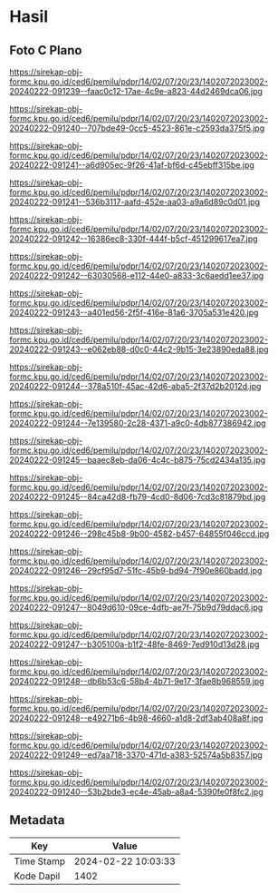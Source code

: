 # Hasil

## Foto C Plano

https://sirekap-obj-formc.kpu.go.id/ced6/pemilu/pdpr/14/02/07/20/23/1402072023002-20240222-091239--faac0c12-17ae-4c9e-a823-44d2469dca06.jpg

https://sirekap-obj-formc.kpu.go.id/ced6/pemilu/pdpr/14/02/07/20/23/1402072023002-20240222-091240--707bde49-0cc5-4523-861e-c2593da375f5.jpg

https://sirekap-obj-formc.kpu.go.id/ced6/pemilu/pdpr/14/02/07/20/23/1402072023002-20240222-091241--a6d905ec-9f26-41af-bf6d-c45ebff315be.jpg

https://sirekap-obj-formc.kpu.go.id/ced6/pemilu/pdpr/14/02/07/20/23/1402072023002-20240222-091241--536b3117-aafd-452e-aa03-a9a6d89c0d01.jpg

https://sirekap-obj-formc.kpu.go.id/ced6/pemilu/pdpr/14/02/07/20/23/1402072023002-20240222-091242--16386ec8-330f-444f-b5cf-451299617ea7.jpg

https://sirekap-obj-formc.kpu.go.id/ced6/pemilu/pdpr/14/02/07/20/23/1402072023002-20240222-091242--63030568-e112-44e0-a833-3c6aedd1ee37.jpg

https://sirekap-obj-formc.kpu.go.id/ced6/pemilu/pdpr/14/02/07/20/23/1402072023002-20240222-091243--a401ed56-2f5f-416e-81a6-3705a531e420.jpg

https://sirekap-obj-formc.kpu.go.id/ced6/pemilu/pdpr/14/02/07/20/23/1402072023002-20240222-091243--e062eb88-d0c0-44c2-9b15-3e23890eda88.jpg

https://sirekap-obj-formc.kpu.go.id/ced6/pemilu/pdpr/14/02/07/20/23/1402072023002-20240222-091244--378a510f-45ac-42d6-aba5-2f37d2b2012d.jpg

https://sirekap-obj-formc.kpu.go.id/ced6/pemilu/pdpr/14/02/07/20/23/1402072023002-20240222-091244--7e139580-2c28-4371-a9c0-4db877386942.jpg

https://sirekap-obj-formc.kpu.go.id/ced6/pemilu/pdpr/14/02/07/20/23/1402072023002-20240222-091245--baaec8eb-da06-4c4c-b875-75cd2434a135.jpg

https://sirekap-obj-formc.kpu.go.id/ced6/pemilu/pdpr/14/02/07/20/23/1402072023002-20240222-091245--84ca42d8-fb79-4cd0-8d06-7cd3c81879bd.jpg

https://sirekap-obj-formc.kpu.go.id/ced6/pemilu/pdpr/14/02/07/20/23/1402072023002-20240222-091246--298c45b8-9b00-4582-b457-64855f046ccd.jpg

https://sirekap-obj-formc.kpu.go.id/ced6/pemilu/pdpr/14/02/07/20/23/1402072023002-20240222-091246--29cf95d7-51fc-45b9-bd94-7f90e860badd.jpg

https://sirekap-obj-formc.kpu.go.id/ced6/pemilu/pdpr/14/02/07/20/23/1402072023002-20240222-091247--8049d610-09ce-4dfb-ae7f-75b9d79ddac6.jpg

https://sirekap-obj-formc.kpu.go.id/ced6/pemilu/pdpr/14/02/07/20/23/1402072023002-20240222-091247--b305100a-b1f2-48fe-8469-7ed910d13d28.jpg

https://sirekap-obj-formc.kpu.go.id/ced6/pemilu/pdpr/14/02/07/20/23/1402072023002-20240222-091248--db6b53c6-58b4-4b71-9e17-3fae8b968559.jpg

https://sirekap-obj-formc.kpu.go.id/ced6/pemilu/pdpr/14/02/07/20/23/1402072023002-20240222-091248--e49271b6-4b98-4660-a1d8-2df3ab408a8f.jpg

https://sirekap-obj-formc.kpu.go.id/ced6/pemilu/pdpr/14/02/07/20/23/1402072023002-20240222-091249--ed7aa718-3370-471d-a383-52574a5b8357.jpg

https://sirekap-obj-formc.kpu.go.id/ced6/pemilu/pdpr/14/02/07/20/23/1402072023002-20240222-091240--53b2bde3-ec4e-45ab-a8a4-5390fe0f8fc2.jpg


## Metadata

| Key        | Value               |
| ---------- | ------------------- |
| Time Stamp | 2024-02-22 10:03:33 |
| Kode Dapil | 1402                |




